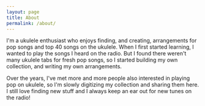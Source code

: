 ```yaml
---
layout: page
title: About
permalink: /about/
---
```


I'm a ukulele enthusiast who enjoys finding, and creating, arrangements for pop songs and top 40 songs on the ukulele. When I first started learning, I wanted to play the songs I heard on the radio. But I found there weren't many ukulele tabs for fresh pop songs, so I started building my own collection, and writing my own arrangements.

Over the years, I've met more and more people also interested in playing pop on ukulele, so I'm slowly digitizing my collection and sharing them here. I still love finding new stuff and I always keep an ear out for new tunes on the radio!